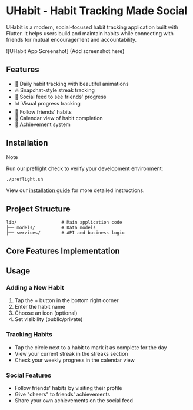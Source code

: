 # UHabit - Habit Tracking Made Social

UHabit is a modern, social-focused habit tracking application built with Flutter. It helps users build and maintain habits while connecting with friends for mutual encouragement and accountability.

![UHabit App Screenshot] (Add screenshot here)

## Features

- 📱 Daily habit tracking with beautiful animations
- 🔥 Snapchat-style streak tracking
- 👥 Social feed to see friends' progress
- 📊 Visual progress tracking
- 🤝 Follow friends' habits
- 📅 Calendar view of habit completion
- 🌟 Achievement system

## Installation
> [!NOTE]  
> Run our preflight check to verify your development environment:
>
>```bash
>./preflight.sh
>```

View our [installation guide](docs/INSTALLATION.md) for more detailed instructions.

## Project Structure

```
lib/                 # Main application code
├── models/          # Data models
├── services/        # API and business logic
```

## Core Features Implementation


## Usage

### Adding a New Habit

1. Tap the + button in the bottom right corner
2. Enter the habit name
3. Choose an icon (optional)
4. Set visibility (public/private)

### Tracking Habits

- Tap the circle next to a habit to mark it as complete for the day
- View your current streak in the streaks section
- Check your weekly progress in the calendar view

### Social Features

- Follow friends' habits by visiting their profile
- Give "cheers" to friends' achievements
- Share your own achievements on the social feed
